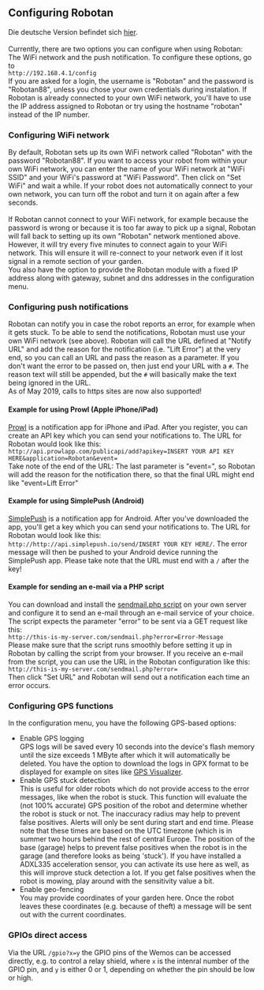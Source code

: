 <H2>Configuring Robotan</H2>
Die deutsche Version befindet sich <A HREF="Configuration_de.md">hier</A>.
<BR><BR>
Currently, there are two options you can configure when using Robotan: The WiFi network and the push notification. To configure these options, go to<BR>
  <code>http://192.168.4.1/config</code>
<BR>
If you are asked for a login, the username is "Robotan" and the password is "Robotan88", unless you chose your own credentials during instalation.  
If Robotan is already connected to your own WiFi network, you'll have to use the IP address assigned to Robotan or try using the 
hostname "robotan" instead of the IP number. 
<H3>Configuring WiFi network</H3>
By default, Robotan sets up its own WiFi network called "Robotan" with the password "Robotan88". If you want to access your robot from 
within your own WiFi network, you can enter the name of your WiFi network at "WiFi SSID" and your WiFi's password at "WiFi Password".  
Then click on "Set WiFi" and wait a while. If your robot does not automatically connect to your own network, you can turn off the robot and
turn it on again after a few seconds.<BR>
<BR>
If Robotan cannot connect to your WiFi network, for example because the password is wrong or because it is too far away to pick up a signal, 
Robotan will fall back to setting up its own "Robotan" network mentioned above. However, it will try every five minutes to connect again to 
your WiFi network. This will ensure it will re-connect to your network even if it lost signal in a remote section of your garden.
<BR>
You also have the option to provide the Robotan module with a fixed IP address along with gateway, subnet and dns addresses in the configuration menu.

<H3>Configuring push notifications</H3>
Robotan can notify you in case the robot reports an error, for example when it gets stuck.  
To be able to send the notifications, Robotan must use your own WiFi network (see above). Robotan will call the URL defined at "Notify URL"
and add the reason for the notification (i.e. "Lift Error") at the very end, so you can call an URL and pass the reason as a parameter. If you don't want the error to be passed on, then just end your URL with a <code>#</code>. The reason text will still be appended, but the <code>#</code> will basically make the text being ignored in the URL.<BR>
As of May 2019, calls to https sites are now also supported!
<H4>Example for using Prowl (Apple iPhone/iPad)</H4>
<A HREF="http://www.prowlapp.com">Prowl</A> is a notification app for iPhone and iPad. After you register, you can create an API key which 
you can send your notifications to. The URL for Robotan would look like this:<BR>
<code>http://api.prowlapp.com/publicapi/add?apikey=INSERT YOUR API KEY HERE&application=Robotan&event=</code>
<BR>
Take note of the end of the URL: The last parameter is "event=", so Robotan will add the reason for the notification there, so that the
final URL might end like "event=Lift Error"
<H4>Example for using SimplePush (Android)</H4>
<A HREF="http://www.simplepush.io">SimplePush</A> is a notification app for Android. After you've downloaded the app, you'll get a key which 
you can send your notifications to. The URL for Robotan would look like this:<BR>
<code>http://http://api.simplepush.io/send/INSERT YOUR KEY HERE/</code>. 
The error message will then be pushed to your Android device running the 
SimplePush app. Please take note that the URL must end with a <code>/</code>
after the key!
<BR>
<H4>Example for sending an e-mail via a PHP script</H4>
You can download and install the <A HREF="scripts/sendmail.php">sendmail.php script</A> on your own server and configure it to send an
e-mail through an e-mail service of your choice. The script expects the parameter "error" to be sent via a GET request like this:<BR>
  <code>http://this-is-my-server.com/sendmail.php?error=Error-Message</code>
<BR>
Please make sure that the script runs smoothly before setting it up in Robotan by calling the script from your browser. If you receive
an e-mail from the script, you can use the URL in the Robotan configuration like this:
<BR>
  <code>http://this-is-my-server.com/sendmail.php?error=</code>
<BR>
Then click "Set URL" and Robotan will send out a notification each time an error occurs.

<H3>Configuring GPS functions</H3>
In the configuration menu, you have the following GPS-based options:  
<UL>
<LI>Enable GPS logging</LI>
GPS logs will be saved every 10 seconds into the device's flash memory until the size exceeds 1 MByte after which it will automatically be deleted. You have the option to download the logs in GPX format to be displayed for example on sites like <A HREF="http://www.gpsvisualizer.com/map_input">GPS Visualizer</A>.
<LI>Enable GPS stuck detection</LI>
This is useful for older robots which do not provide access to the error messages, like when the robot is stuck. This function will evaluate the (not 100% accurate) GPS position of the robot and determine whether the robot is stuck or not. The inaccuracy radius may help to prevent false positives. Alerts will only be sent during start and end time. Please note that these times are based on the UTC timezone (which is in summer two hours behind the rest of central Europe.  
The position of the base (garage) helps to prevent false positives when the robot is in the garage (and therefore looks as being 'stuck').  
If you have installed a ADXL335 acceleration sensor, you can activate its use here as well, as this will improve stuck detection a lot. If you get false positives when the robot is mowing, play around with the sensitivity value a bit.
<LI>Enable geo-fencing</LI>
You may provide coordinates of your garden here. Once the robot leaves these coordinates (e.g. because of theft) a message will be sent out with the current coordinates.
</UL>
<H3>GPIOs direct access</H3>
Via the URL <code>/gpio?x=y</code> the GPIO pins of the Wemos can be accessed directly, e.g. to control a relay shield, where <code>x</code> is the intenral number of the GPIO pin, and <code>y</code> is either 0 or 1, depending on whether the pin should be low or high.
